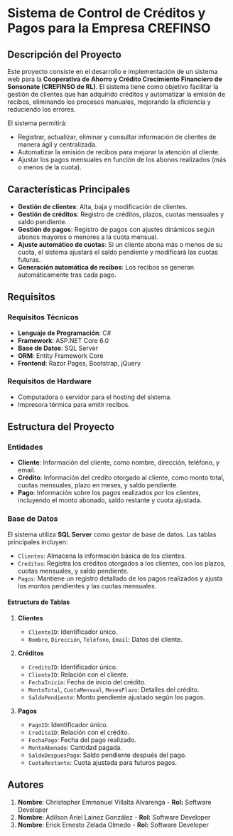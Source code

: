 # Sistema de Control de Créditos y Pagos para la Empresa CREFINSO

## Descripción del Proyecto

Este proyecto consiste en el desarrollo e implementación de un sistema web para la **Cooperativa de Ahorro y Crédito Crecimiento Financiero de Sonsonate (CREFINSO de RL)**. El sistema tiene como objetivo facilitar la gestión de clientes que han adquirido créditos y automatizar la emisión de recibos, eliminando los procesos manuales, mejorando la eficiencia y reduciendo los errores.

El sistema permitirá:
- Registrar, actualizar, eliminar y consultar información de clientes de manera ágil y centralizada.
- Automatizar la emisión de recibos para mejorar la atención al cliente.
- Ajustar los pagos mensuales en función de los abonos realizados (más o menos de la cuota).

## Características Principales

- **Gestión de clientes**: Alta, baja y modificación de clientes.
- **Gestión de créditos**: Registro de créditos, plazos, cuotas mensuales y saldo pendiente.
- **Gestión de pagos**: Registro de pagos con ajustes dinámicos según abonos mayores o menores a la cuota mensual.
- **Ajuste automático de cuotas**: Si un cliente abona más o menos de su cuota, el sistema ajustará el saldo pendiente y modificará las cuotas futuras.
- **Generación automática de recibos**: Los recibos se generan automáticamente tras cada pago.

## Requisitos

### Requisitos Técnicos

- **Lenguaje de Programación**: C#
- **Framework**: ASP.NET Core 6.0
- **Base de Datos**: SQL Server
- **ORM**: Entity Framework Core
- **Frontend**: Razor Pages, Bootstrap, jQuery

### Requisitos de Hardware

- Computadora o servidor para el hosting del sistema.
- Impresora térmica para emitir recibos.

## Estructura del Proyecto

### Entidades

- **Cliente**: Información del cliente, como nombre, dirección, teléfono, y email.
- **Crédito**: Información del crédito otorgado al cliente, como monto total, cuotas mensuales, plazo en meses, y saldo pendiente.
- **Pago**: Información sobre los pagos realizados por los clientes, incluyendo el monto abonado, saldo restante y cuota ajustada.

### Base de Datos

El sistema utiliza **SQL Server** como gestor de base de datos. Las tablas principales incluyen:

- `Clientes`: Almacena la información básica de los clientes.
- `Creditos`: Registra los créditos otorgados a los clientes, con los plazos, cuotas mensuales, y saldo pendiente.
- `Pagos`: Mantiene un registro detallado de los pagos realizados y ajusta los montos pendientes y las cuotas mensuales.

#### Estructura de Tablas

1. **Clientes**
   - `ClienteID`: Identificador único.
   - `Nombre`, `Dirección`, `Teléfono`, `Email`: Datos del cliente.

2. **Créditos**
   - `CreditoID`: Identificador único.
   - `ClienteID`: Relación con el cliente.
   - `FechaInicio`: Fecha de inicio del crédito.
   - `MontoTotal`, `CuotaMensual`, `MesesPlazo`: Detalles del crédito.
   - `SaldoPendiente`: Monto pendiente ajustado según los pagos.

3. **Pagos**
   - `PagoID`: Identificador único.
   - `CreditoID`: Relación con el crédito.
   - `FechaPago`: Fecha del pago realizado.
   - `MontoAbonado`: Cantidad pagada.
   - `SaldoDespuesPago`: Saldo pendiente después del pago.
   - `CuotaRestante`: Cuota ajustada para futuros pagos.
  
  
  ## Autores
  1. **Nombre**: Christopher Emmanuel Villalta Alvarenga
  	- **Rol:** Software Developer
  2. **Nombre**: Adilson Ariel Lainez González
  	- **Rol:** Software Developer
  3. **Nombre**: Erick Ernesto Zelada Olmedo
  	- **Rol:** Software Developer

